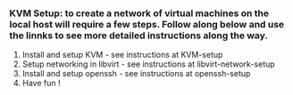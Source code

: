### KVM Setup: to create a network of virtual machines on the local host will require a few steps. Follow along below and use the linnks to see more detailed instructions along the way.

1. Install and setup KVM - see instructions at KVM-setup
2. Setup networking in libvirt - see instructions at libvirt-network-setup
3. Install and setup openssh - see instructions at openssh-setup
4. Have fun !

